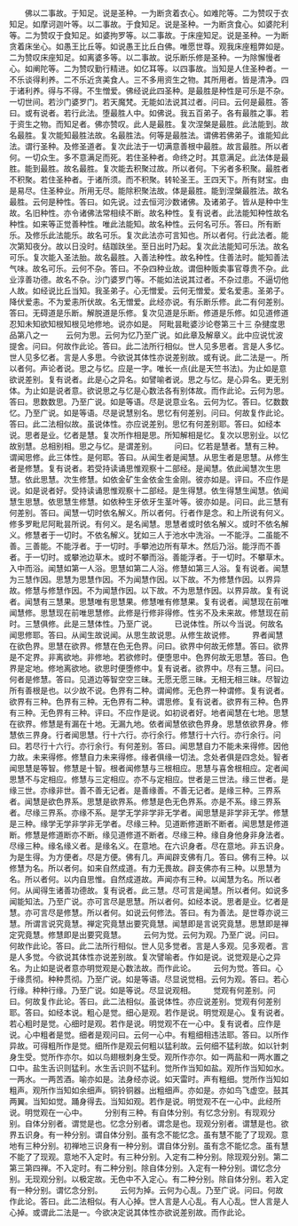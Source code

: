 <!-- { "loadSidebar": true } -->
　　佛以二事故。于知足。说是圣种。一为断贪着衣心。如难陀等。二为赞叹于衣知足。如摩诃迦叶等。以二事故。于食知足。说是圣种。一为断贪食心。如婆陀利等。二为赞叹于食知足。如婆拘罗等。以二事故。于床座知足。说是圣种。一为断贪着床坐心。如愚王比丘等。如说愚王比丘白佛。唯愿世尊。观我床座粗弊如是。二为赞叹床座知足。如离婆多等。以二事故。说乐断乐修是圣种。一为除懈慢者心。如阐陀等。二为赞叹勤行精进。如亿耳等。以四事故。当知是人住圣种者。一不乐谈得利养。二不乐近贪美食人。三不多用资生之物。其所用者。皆是清净。四于诸利养。得与不得。不生憎爱。佛经说此四圣种。是最胜是种性是可乐是不杂。一切世间。若沙门婆罗门。若天魔梵。无能如法说其过者。问曰。云何是最胜。答曰。或有说者。若行此法。堕最胜人中。如佛说。我五百弟子。各有最胜之事。若于资生之物。而知足者。佛亦赞叹。此人是最胜。复次涅槃是最胜。此法能到。故名最胜。复次能知最胜法故。名最胜法。何等是最胜法。谓佛若佛弟子。谁能知此法。谓行圣种。及修圣道者。复次此法于一切满意善根中最胜。故言最胜。所以者何。一切众生。多不意满足而死。若住圣种者。命终之时。其意满足。此法体是最胜。能到最胜。故名最胜。复次能去积聚过故。所以者何。下劣者多积聚。最胜者不积聚。若住圣种者。于诸所须。而不积聚。转轮圣王。王四天下。所有财宝。由是易尽。住圣种业。所用无尽。能除积聚法故。体是最胜。能到涅槃最胜法。故名最胜。云何是种性。答曰。如先说。过去恒河沙数诸佛。及诸弟子。皆从是种中生故。名旧种性。亦令诸佛法常相续不断。故名种性。复有说者。此法能知种性故名种性。如来等正觉善种性。唯此法能知。故名种性。云何名可乐。答曰。所有断乐。及修乐此法能乐。故名可乐。复次此法亦可言知也。所以者何。行此法者。能次第知夜分。故以日没时。结跏趺坐。至日出时乃起。复次此法能知可乐法。故名可乐。复次能入圣法胎。故名最胜。入善法种性。故名种性。住善法时。能知善法气味。故名可乐。云何不杂。答曰。不杂四种业故。谓佃种贩卖事官尊贵不杂。此业淳善功德。故名不杂。沙门婆罗门等。不能如法说其过者。不杂过患。不逼切他人故。如经说比丘当知。我圣弟子。心无憎爱。云何无憎爱。爱名爱恚。圣弟子。降伏爱恚。不为爱恚所伏故。名无憎爱。此经亦说。有乐断乐修。此二有何差别。答曰。无碍道是乐断。解脱道是乐修。复次见道是乐断。修道是乐修。如见道修道忍知未知欲知根知根见地修地。说亦如是。
阿毗昙毗婆沙论卷第三十三
杂揵度思品第八之一
　　云何为思。云何为忆乃至广说。如此章及解章义。此中应说忧波提舍。问曰。何故作此论。答曰。此二法所行相似。世人见多思者。言是人多忆。世人见多忆者。言是人多思。今欲说其体性亦说差别故。或有说。此二法是一。所以者何。声论者说。思之与忆。应是一字。唯长一点(此是天竺书法)。为止如是意欲说差别。复有说者。此是心之异名。如譬喻者说。思之与忆。是心异名。更无别体。为止如是说者意。欲说思之与忆是心数法各有别体故。而作此论。云何为思。答曰。思数数思。乃至广说。如是等语。尽是说意业名。云何为忆。答曰。忆数数忆。乃至广说。如是等语。尽是说慧别名。思忆有何差别。问曰。何故复作此论。答曰。此二法相似故。虽说体性。亦应说差别。思忆有何差别耶。答曰。如经本说。思者是业。忆者是慧。复次所作相是思。所知解相是忆。复次以思别业。以忆故别慧。总相别相。思之与忆。是谓差别。
　　问曰。忆若是慧者。慧有三种。谓闻思修。此三体性。是何耶。答曰。从闻生者是闻慧。从思生者是思慧。从修生者是修慧。复有说者。若受持读诵思惟观察十二部经。是闻慧。依此闻慧次生思慧。依此思慧。次生修慧。如依金矿生金依金生金刚。彼亦如是。评曰。不应作是说。如是说者好。受持读诵思惟观察十二部经。是生得慧。依生得慧生闻慧。依闻慧生思慧。依思慧生修慧。如依种生牙依牙生茎叶等。彼亦如是。问曰。此三慧有何差别。答曰。闻慧一切时依名解义。所以者何。行者作是念。和上所说有何义。修多罗毗尼阿毗昙所说。有何义。是名闻慧。思慧者或时依名解义。或时不依名解义。修慧者于一切时。不依名解义。犹如三人于池水中洗浴。一不能浮。二虽能不善。三善能。不能浮者。于一切时。手攀池边所有草木。然后乃浴。能浮而不善者。于一切时。或攀池边草木。或时不攀而浴。善能浮者。于一切时。不攀草木。入中而浴。闻慧如第一人浴。思慧如第二人浴。修慧如第三人浴。复有说者。闻慧为三慧作因。思慧为思慧作因。不为闻慧作因。以下故。不为修慧作因。以界异故。修慧与修慧作因。不为闻慧作因。以下故。不为思慧作因。以界异故。复有说者。闻慧有三慧果。思慧唯有思慧果。修慧唯有修慧果。复有说者。闻慧现在前唯闻慧修。思慧现在前唯思慧修。此修是行修非得修。性劣不及未来故。修慧现在前时。三慧俱修。此是三慧体性。乃至广说。
　　已说体性。所以今当说。何故名闻思修耶。答曰。从闻生故说闻。从思生故说思。从修生故说修。
　　界者闻慧在欲色界。思慧在欲界。修慧在色无色界。问曰。欲界中何故无修慧。答曰。欲界是不定界。非离欲地。非修地。若欲修时。便堕思中。色界何故无思慧。答曰。色界是定地。修地离欲地。欲思时便堕修中。复有说者。欲界中。尽有三慧。问曰。何者是修慧。答曰。见道边等智空空三昧。无愿无愿三昧。无相无相三昧。尽智边所有善根是也。以少故不说。色界有二种。谓闻修。无色界一种谓修。复有说者。欲界有三种。色界有三种。无色界有二种。谓思修。复有说者。欲界有三种。色界有三种。无色界有三种。评曰。不应作是说。如初说者好。地者闻慧在七地。思慧在欲界。修慧是有漏在十地。无漏九地。依者闻慧依欲色界身。思慧依欲界身。修慧依三界身。行者闻思慧。行十六行。亦行余行。修慧行十六行。亦行余行。问曰。若尽行十六行。亦行余行。有何差别。答曰。闻思慧自力不能未来得修。因他力故。未来得修。修慧自力未来得修。缘者俱缘一切法。念处者俱是四念处。智者闻思慧是等智。修慧是十智。根者闻修慧与三根相应。思慧与喜舍根相应。定者闻思慧不与定相应。修慧与三定相应。亦不与定相应。世者是三世法。缘三世者。是缘三世。亦缘非世。善不善无记者。是善缘善。不善无记者。是缘三种。三界系者。闻慧是欲色界系。思慧是欲界系。修慧是色无色界系。亦是不系。缘三界系者。尽缘三界系。亦缘不系。是学无学非学非无学者。闻思慧是非学非无学。修慧是三种。缘学无学非学非无学者。尽缘三种。见道断修道断不断者。闻思慧是修道断。修慧是修道断亦不断。缘见道修道不断者。尽缘三种。缘自身他身非身法者。尽缘三种。缘名缘义者。是缘名义。在意地。在六识身者。尽在意地。非五识身。为是生得。为方便者。尽是方便。佛有几。声闻辟支佛有几。答曰。佛有三种。以修慧为名。所以者何。如来自然成道。有力无畏故。辟支佛亦有三种。以思慧为名。所以者何。以内自思惟。自然成道故。声闻亦有三种。以闻慧为名。所以者何。从闻得生诸善功德故。复有说者。此三慧。尽可言是闻慧。所以者何。如说多闻能知法。乃至广说。亦可言尽是思慧。所以者何。如经本说。思者是业。忆者是慧。亦可言尽是修慧。所以者何。如说云何修法。答曰。有为善法。是世尊亦说三慧。所谓言说究竟慧。禅定究竟慧出要究竟慧。闻慧即是言说究竟慧。思慧即是禅定究竟慧。修慧即是出要究竟慧。
　　云何为觉。云何为观。乃至广说。问曰。何故作此论。答曰。此二法所行相似。世人见多觉者。言是人多观。见多观者。言是人多觉。今欲说其体性亦说差别故。复次譬喻者。作如是说。说觉观是心之异名。为止如是说者意亦明觉观是心数法故。而作此论。
　　云何为觉。答曰。心于缘贯彻。种种贯彻。乃至广说。如是等语。尽显说觉相。云何为观。答曰。若心行缘。种种行缘。乃至广说。如是等说。尽显说观相。
　　觉观有何差别。问曰。何故复作此论。答曰。此二法相似。虽说体性。亦应说差别。觉观有何差别耶。答曰。如经本说。粗心是觉。细心是观。若作是说。明觉观是心。复有说者。若心粗时是觉。心细时是观。若作是说。明觉观不在一心中。复有说者。应作是说。心中粗者是觉。细者是观问曰。云何一心中。有粗细相违法耶。答曰。以所作异故。可得粗所作是觉。细所作是观云何粗以猛利故。云何细不猛利故。如以针刺身生受。觉所作亦尔。如以鸟翅根刺身生受。观所作亦尔。如一两盐和一两水置之口中。盐生舌识则猛利。水生舌识则不猛利。觉所作当知如盐。观所作当知如水。一两水。一两苦酒。喻亦如是。法身经亦说。如天雷时。声有粗细。觉所作当知如粗声。观所作当知如余细声。铜铃铜器。出粗细声。亦如是。亦如鸟飞虚空。鼓其两翼。当知如觉。踊身得去。当知如观。若作是说。明觉观不在一心中。此经所说。明觉观在一心中。
　　分别有三种。有自体分别。有忆念分别。有现观分别。自体分别者。谓觉是也。忆念分别者。谓念是也。现观分别者。谓慧是也。欲界五识身。有一种分别。谓自体分别。虽有念不能忆念。虽有慧不能了了现观。意地有三种分别。初禅地三识身有一种分别。谓自体分别。虽有念不能忆念。虽有慧不能了了现观。意地不入定时。有三种分别。入定有二种分别。除现观分别。第二第三第四禅。不入定时。有二种分别。除自体分别。入定有一种分别。谓忆念分别。无现观分别。以极定故。无色中不入定心。有二种分别。除自体分别。若入定有一种分别。谓忆念分别。
　　云何为掉。云何为心乱。乃至广说。问曰。何故作此论。答曰。此二法相似。有人心掉。世人言是人心乱。有人心乱。世人言是人心掉。或谓此二法是一。今欲决定说其体性亦欲说差别故。而作此论。
